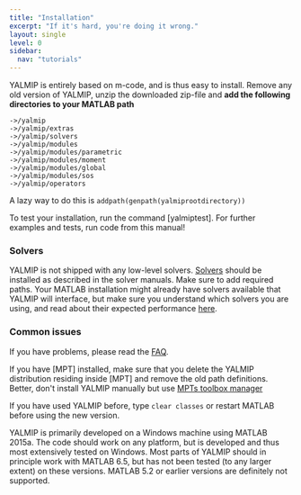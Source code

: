 ```yaml
---
title: "Installation"
excerpt: "If it's hard, you're doing it wrong."
layout: single
level: 0
sidebar:
  nav: "tutorials"
---
```


YALMIP is entirely based on m-code, and is thus easy to install. Remove any old version of YALMIP, unzip the downloaded zip-file  and **add the following directories to your MATLAB path**

````
->/yalmip
->/yalmip/extras
->/yalmip/solvers
->/yalmip/modules
->/yalmip/modules/parametric
->/yalmip/modules/moment
->/yalmip/modules/global
->/yalmip/modules/sos
->/yalmip/operators
````

A lazy way to do this is `addpath(genpath(yalmiprootdirectory))`

To test your installation, run the command [yalmiptest]. For further examples and tests, run code from this manual!

### Solvers

YALMIP is not shipped with any low-level solvers. [Solvers](/yalmip/solvers) should be installed as described in the solver manuals. Make sure to add required paths. Your MATLAB installation might already have solvers available that YALMIP will interface, but make sure you understand which solvers you are using, and read about their expected performance [here](/yalmip/solvers).

### Common issues

If you have problems, please read the [FAQ](yalmip/faq).

If you have [MPT] installed, make sure that you delete the YALMIP distribution residing inside [MPT] and remove the old path definitions. Better, don't install YALMIP manually but use [MPTs toolbox manager](http://tbxmanager.com)

If you have used YALMIP before, type `clear classes` or restart MATLAB before using the new version.

YALMIP is primarily developed on a Windows machine using MATLAB 2015a. The code should work on any platform, but is developed and thus most extensively tested on Windows. Most parts of YALMIP should in principle work with MATLAB 6.5, but has not been tested (to any larger extent) on these versions. MATLAB 5.2 or earlier versions are definitely not supported.

